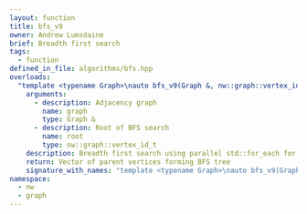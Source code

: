 ```yaml
---
layout: function
title: bfs_v9
owner: Andrew Lumsdaine
brief: Breadth first search
tags:
  - function
defined_in_file: algorithms/bfs.hpp
overloads:
  "template <typename Graph>\nauto bfs_v9(Graph &, nw::graph::vertex_id_t)":
    arguments:
      - description: Adjacency graph
        name: graph
        type: Graph &
      - description: Root of BFS search
        name: root
        type: nw::graph::vertex_id_t
    description: Breadth first search using parallel std::for_each for processing frontier bins and frontiers, using tbb::parallel_for for processing neighbor lists.
    return: Vector of parent vertices forming BFS tree
    signature_with_names: "template <typename Graph>\nauto bfs_v9(Graph & graph, nw::graph::vertex_id_t root)"
namespace:
  - nw
  - graph
---
```

